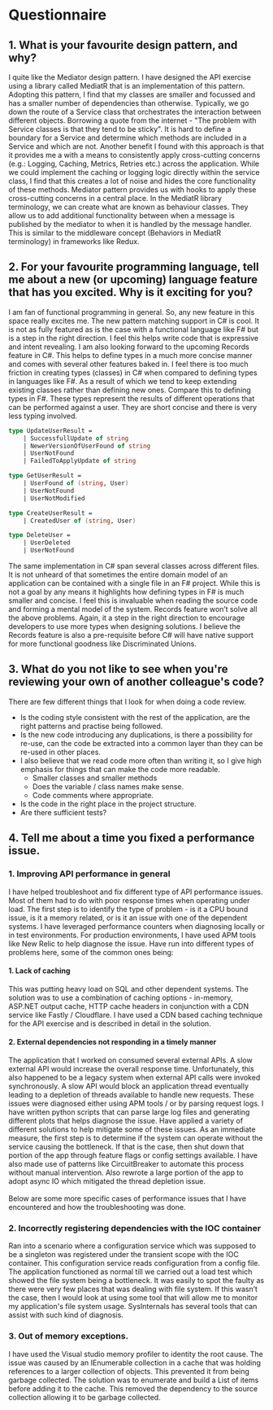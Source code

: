 # Questionnaire

## 1. What is your favourite design pattern, and why?

I quite like the Mediator design pattern. I have designed the API exercise using a library called MediatR that is an implementation of this pattern.
Adopting this pattern, I find that my classes are smaller and focussed and has a smaller number of dependencies than otherwise.
Typically, we go down the route of a Service class that orchestrates the interaction between different objects. Borrowing a quote from the internet - "The problem with Service classes is that they tend to be sticky". It is hard to define a boundary for a Service and determine which methods are included in a Service and which are not.
Another benefit I found with this approach is that it provides me a with a means to consistently apply cross-cutting concerns (e.g.: Logging, Caching, Metrics, Retries etc.) across the application.
While we could implement the caching or logging logic directly within the service class, I find that this creates a lot of noise and hides the core functionality of these methods.
Mediator pattern provides us with hooks to apply these cross-cutting concerns in a central place. In the MediatR library terminology, we can create what are known as behaviour classes.
They allow us to add additional functionality between when a message is published by the mediator to when it is handled by the message handler. This is similar to the middleware concept (Behaviors in MediatR terminology) in frameworks like Redux.

## 2. For your favourite programming language, tell me about a new (or upcoming) language feature that has you excited. Why is it exciting for you?

I am fan of functional programming in general. So, any new feature in this space really excites me.
The new pattern matching support in C# is cool. It is not as fully featured as is the case with a functional language like F# but is a step in the right direction. I feel this helps write code that is expressive and intent revealing.
I am also looking forward to the upcoming Records feature in C#. This helps to define types in a much more concise manner and comes with several other features baked in.
I feel there is too much friction in creating types (classes) in C# when compared to defining types in languages like F#. As a result of which we tend to keep extending existing classes rather than defining new ones.
Compare this to defining types in F#. These types represent the results of different operations that can be performed against a user. They are short concise and there is very less typing involved.

```fsharp
type UpdateUserResult =
	| SuccessfullUpdate of string
	| NewerVersionOfUserFound of string
	| UserNotFound
	| FailedToApplyUpdate of string

type GetUserResult =
	| UserFound of (string, User)
	| UserNotFound
	| UserNotModified

type CreateUserResult =
	| CreatedUser of (string, User)

type DeleteUser =
	| UserDeleted
	| UserNotFound
```

The same implementation in C# span several classes across different files.<br>
It is not unheard of that sometimes the entire domain model of an application can be contained with a single file in an F# project. While this is not a goal by any means it highlights how defining types in F# is much smaller and concise. I feel this is invaluable when reading the source code and forming a mental model of the system.
Records feature won’t solve all the above problems. Again, it a step in the right direction to encourage developers to use more types when designing solutions. I believe the Records feature is also a pre-requisite before C# will have native support for more functional goodness like Discriminated Unions.

## 3. What do you not like to see when you're reviewing your own of another colleague's code?

There are few different things that I look for when doing a code review.

* Is the coding style consistent with the rest of the application, are the right patterns and practise being followed.
* Is the new code introducing any duplications, is there a possibility for re-use, can the code be extracted into a common layer than they can be re-used in other places.
* I also believe that we read code more often than writing it, so I give high emphasis for things that can make the code more readable.
    * Smaller classes and smaller methods 
    * Does the variable / class names make sense. 
    * Code comments where appropriate.
* Is the code in the right place in the project structure.
* Are there sufficient tests?

## 4. Tell me about a time you fixed a performance issue.

### 1. Improving API performance in general

I have helped troubleshoot and fix different type of API performance issues. Most of them had to do with poor response times when operating under load. The first step is to identify the type of problem - is it a CPU bound issue, is it a memory related, or is it an issue with one of the dependent systems. I have leveraged performance counters when diagnosing locally or in test environments. For production environments, I have used APM tools like New Relic to help diagnose the issue. Have run into different types of problems here, some of the common ones being:

#### 1. Lack of caching

This was putting heavy load on SQL and other dependent systems. The solution was to use a combination of caching options - in-memory, ASP.NET output cache, HTTP cache headers in conjunction with a CDN service like Fastly / Cloudflare. I have used a CDN based caching technique for the API exercise and is described in detail in the solution.

#### 2. External dependencies not responding in a timely manner

The application that I worked on consumed several external APIs. A slow external API would increase the overall response time. Unfortunately, this also happened to be a legacy system when external API calls were invoked synchronously. A slow API would block an application thread eventually leading to a depletion of threads available to handle new requests. These issues were diagnosed either using APM tools / or by parsing request logs. I have written python scripts that can parse large log files and generating different plots that helps diagnose the issue. Have applied a variety of different solutions to help mitigate some of these issues. As an immediate measure, the first step is to determine if the system can operate without the service causing the bottleneck. If that is the case, then shut down that portion of the app through feature flags or config settings available. I have also made use of patterns like CircuitBreaker to automate this process without manual intervention. Also rewrote a large portion of the app to adopt async IO which mitigated the thread depletion issue.<br><br>
Below are some more specific cases of performance issues that I have encountered and how the troubleshooting was done.

### 2. Incorrectly registering dependencies with the IOC container

Ran into a scenario where a configuration service which was supposed to be a singleton was registered under the transient scope with the IOC container. This configuration service reads configuration from a config file. The application functioned as normal till we carried out a load test which showed the file system being a bottleneck. It was easily to spot the faulty as there were very few places that was dealing with file system. If this wasn’t the case, then I would look at using some tool that will allow me to monitor my application's file system usage. SysInternals has several tools that can assist with such kind of diagnosis.

### 3. Out of memory exceptions.

I have used the Visual studio memory profiler to identity the root cause. The issue was caused by an IEnumerable collection in a cache that was holding references to a larger collection of objects. This prevented it from being garbage collected. The solution was to enumerate and build a List of items before adding it to the cache. This removed the dependency to the source collection allowing it to be garbage collected.
